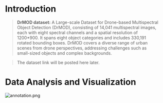 # Introduction

>**DrMOD dataset:** A Large-scale Dataset for Drone-based Multispectral Object Detection (DrMOD), 
consisting of 14,041 multispectral images, each with eight spectral channels 
and a spatial resolution of 1200*900. It spans eight object categories and 
includes 330,191 rotated bounding boxes. DrMOD covers a diverse range of urban 
scenes from drone perspectives, addressing challenges such as small-sized 
objects and complex backgrounds.

>The dataset link will be posted here later.

# Data Analysis and Visualization
![annotation.png](https://github.com/DrMOD-330k/Multi-Spectral/blob/main/resources/)
